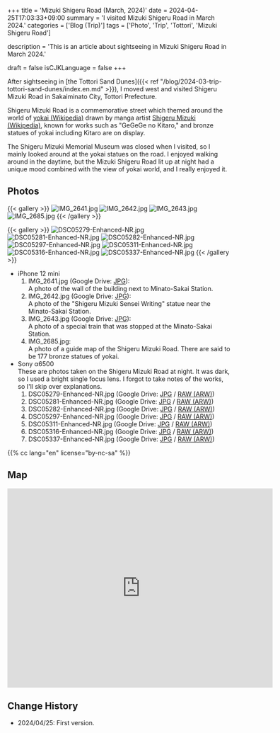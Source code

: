 +++
title = 'Mizuki Shigeru Road (March, 2024)'
date = 2024-04-25T17:03:33+09:00
summary = 'I visited Mizuki Shigeru Road in March 2024.'
categories = ['Blog (Trip)']
tags = ['Photo', 'Trip', 'Tottori', 'Mizuki Shigeru Road']

description = 'This is an article about sightseeing in Mizuki Shigeru Road in March 2024.'

draft = false
isCJKLanguage = false
+++


After sightseeing in [the Tottori Sand Dunes]({{< ref "/blog/2024-03-trip-tottori-sand-dunes/index.en.md" >}}),
I moved west and visited Shigeru Mizuki Road in Sakaiminato City, Tottori Prefecture.

Shigeru Mizuki Road is a commemorative street which themed around the world of [yokai (Wikipedia)](https://en.wikipedia.org/wiki/Y%C5%8Dkai) drawn by manga artist [Shigeru Mizuki (Wikipedia)](https://en.wikipedia.org/wiki/Shigeru_Mizuki),
known for works such as "GeGeGe no Kitaro,"
and bronze statues of yokai including Kitaro are on display.

The Shigeru Mizuki Memorial Museum was closed when I visited,
so I mainly looked around at the yokai statues on the road.
I enjoyed walking around in the daytime,
but the Mizuki Shigeru Road lit up at night had a unique mood combined with the view of yokai world,
and I really enjoyed it.


## Photos

{{< gallery >}}
  <img src="IMG_2641.jpg" alt="IMG_2641.jpg" class="grid-w33" />
  <img src="IMG_2642.jpg" alt="IMG_2642.jpg" class="grid-w33" />
  <img src="IMG_2643.jpg" alt="IMG_2643.jpg" class="grid-w33" />
  <img src="IMG_2685.jpg" alt="IMG_2685.jpg" class="grid-w60" />
{{< /gallery >}}

{{< gallery >}}
  <img src="DSC05279-Enhanced-NR.jpg" alt="DSC05279-Enhanced-NR.jpg" class="grid-w33" />
  <img src="DSC05281-Enhanced-NR.jpg" alt="DSC05281-Enhanced-NR.jpg" class="grid-w33" />
  <img src="DSC05282-Enhanced-NR.jpg" alt="DSC05282-Enhanced-NR.jpg" class="grid-w66" />
  <img src="DSC05297-Enhanced-NR.jpg" alt="DSC05297-Enhanced-NR.jpg" class="grid-w33" />
  <img src="DSC05311-Enhanced-NR.jpg" alt="DSC05311-Enhanced-NR.jpg" class="grid-w33" />
  <img src="DSC05316-Enhanced-NR.jpg" alt="DSC05316-Enhanced-NR.jpg" class="grid-w66" />
  <img src="DSC05337-Enhanced-NR.jpg" alt="DSC05337-Enhanced-NR.jpg" class="grid-w33" />
{{< /gallery >}}


- iPhone 12 mini
    1. IMG\_2641.jpg (Google Drive: [JPG](https://drive.google.com/file/d/1PvcxTm7Fxf8hdYekzNgH4AwJjqJ5Nn9P/view?usp=drive_link)):  
       A photo of the wall of the building next to Minato-Sakai Station.
    1. IMG\_2642.jpg (Google Drive: [JPG](https://drive.google.com/file/d/1ZDrZ0WtA9S2iYa5yMqJKwyeS-Ow2DLPl/view?usp=drive_link)):  
       A photo of the "Shigeru Mizuki Sensei Writing" statue near the Minato-Sakai Station.
    1. IMG\_2643.jpg (Google Drive: [JPG](https://drive.google.com/file/d/19ofOuepoGBIkQLpqa70ddkPN1o1xQSq0/view?usp=drive_link)):  
       A photo of a special train that was stopped at the Minato-Sakai Station.
    1. IMG\_2685.jpg:  
       A photo of a guide map of the Shigeru Mizuki Road.
       There are said to be 177 bronze statues of yokai.
- Sony α6500  
  These are photos taken on the Shigeru Mizuki Road at night.
  It was dark, so I used a bright single focus lens.
  I forgot to take notes of the works, so I'll skip over explanations.
    1. DSC05279-Enhanced-NR.jpg (Google Drive: [JPG](https://drive.google.com/file/d/1yBAdXle0ciN1U-AbrtMLYC0Z7ReKnyEe/view?usp=drive_link) / [RAW (ARW)](https://drive.google.com/file/d/1kiaHtx1p8hmOHLx5WqWhDI-qErGvnggv/view?usp=drive_link))
    1. DSC05281-Enhanced-NR.jpg (Google Drive: [JPG](https://drive.google.com/file/d/1QzPo9u4tfhDjXtzrIj1UMw4yF_iWEuL0/view?usp=drive_link) / [RAW (ARW)](https://drive.google.com/file/d/11h9QBPIWA_enaqKktB46ppkf9Y5pBHH9/view?usp=drive_link))
    1. DSC05282-Enhanced-NR.jpg (Google Drive: [JPG](https://drive.google.com/file/d/1i-vB2cq3-6N5-4N2Nwv3M_fkk6kgn2MP/view?usp=drive_link) / [RAW (ARW)](https://drive.google.com/file/d/1gRmOY6cMgcmC9h-eoGsSQRZw6I-of5Xy/view?usp=drive_link))
    1. DSC05297-Enhanced-NR.jpg (Google Drive: [JPG](https://drive.google.com/file/d/1Nt1CDZNvG0j1dGaMTrrfcpuv3JhY92Yc/view?usp=drive_link) / [RAW (ARW)](https://drive.google.com/file/d/1Aiz6F0WNPRkfxS_18AGtdhle6jpU-Nua/view?usp=drive_link))
    1. DSC05311-Enhanced-NR.jpg (Google Drive: [JPG](https://drive.google.com/file/d/1m5fdoJ70qDlC2BFd6m4BVLWsXHqcFZTL/view?usp=drive_link) / [RAW (ARW)](https://drive.google.com/file/d/1E9fL5cw2tnPn5IBifhvNDdpA_QtWpJ_Q/view?usp=drive_link))
    1. DSC05316-Enhanced-NR.jpg (Google Drive: [JPG](https://drive.google.com/file/d/1M2qXa4iHWwGJDxjBQboblW7iSO87SNr3/view?usp=drive_link) / [RAW (ARW)](https://drive.google.com/file/d/1d-nihWGEvnxIPaqLljY3Vsg0ZA2rXb12/view?usp=drive_link))
    1. DSC05337-Enhanced-NR.jpg (Google Drive: [JPG](https://drive.google.com/file/d/1pS84fMhAUGvUepLfAMLWz53iFkZVCZyO/view?usp=drive_link) / [RAW (ARW)](https://drive.google.com/file/d/1KIaVNSF5H_Y6PmtgN4f_SACR-SOQQSju/view?usp=drive_link))


{{% cc lang="en" license="by-nc-sa" %}}


## Map

<iframe src="https://www.google.com/maps/embed?pb=!1m18!1m12!1m3!1d3246.3502335926387!2d133.22124177651676!3d35.545051537441516!2m3!1f0!2f0!3f0!3m2!1i1024!2i768!4f13.1!3m3!1m2!1s0x355655b2bc947ee5%3A0xc9cde9852f230188!2sMizuki%20Shigeru%20Road!5e0!3m2!1sen!2sjp!4v1714035631703!5m2!1sen!2sjp" width="600" height="450" style="border:0;" allowfullscreen="" loading="lazy" referrerpolicy="no-referrer-when-downgrade"></iframe>


## Change History

- 2024/04/25: First version.


